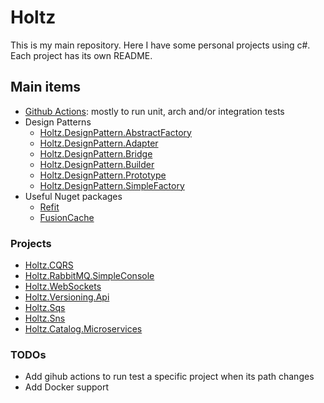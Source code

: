 # Holtz

This is my main repository. Here I have some personal projects using c#. Each project has its own README.

## Main items

- [Github Actions](./.github/workflows/): mostly to run unit, arch and/or integration tests
- Design Patterns
  - [Holtz.DesignPattern.AbstractFactory](./Holtz.DesignPattern.AbstractFactory)
  - [Holtz.DesignPattern.Adapter](./Holtz.DesignPattern.Adapter)
  - [Holtz.DesignPattern.Bridge](./Holtz.DesignPattern.Bridge)
  - [Holtz.DesignPattern.Builder](./Holtz.DesignPattern.Builder)
  - [Holtz.DesignPattern.Prototype](./Holtz.DesignPattern.Prototype)
  - [Holtz.DesignPattern.SimpleFactory](./Holtz.DesignPattern.SimpleFactory)
- Useful Nuget packages
  - [Refit](./Holtz.Refit/)
  - [FusionCache](./Holtz.FusionCache/)

### Projects

- [Holtz.CQRS](/Holtz.CQRS)
- [Holtz.RabbitMQ.SimpleConsole](/Holtz.RabbitMQ.SimpleConsole/)
- [Holtz.WebSockets](/Holtz.WebSockets)
- [Holtz.Versioning.Api](/Holtz.Versioning.Api)
- [Holtz.Sqs](/Holtz.Sqs)
- [Holtz.Sns](/Holtz.Sns)
- [Holtz.Catalog.Microservices](/Holtz.Catalog.Microservices)

### TODOs

- Add gihub actions to run test a specific project when its path changes
- Add Docker support
